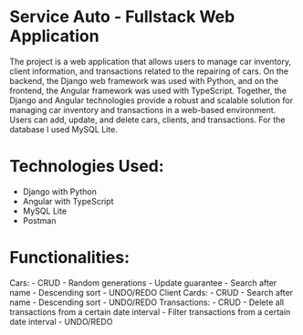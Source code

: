 # Service Auto - Fullstack Web Application

The project is a web application that allows users to manage car inventory, client information, and transactions related to the repairing of cars.
On the backend, the Django web framework was used with Python, and on the frontend, the Angular framework was used with TypeScript.
Together, the Django and Angular technologies provide a robust and scalable solution for managing car inventory and transactions in a web-based environment. Users can add, update, and delete cars, clients, and transactions. For the database I used MySQL Lite.

# Technologies Used:
- Django with Python
- Angular with TypeScript
- MySQL Lite
- Postman

# Functionalities:
  Cars:
    - CRUD
    - Random generations
    - Update guarantee
    - Search after name
    - Descending sort
    - UNDO/REDO
  Client Cards:
    - CRUD
    - Search after name
    - Descending sort
    - UNDO/REDO
  Transactions:
    - CRUD
    - Delete all transactions from a certain date interval
    - Filter transactions from a certain date interval
    - UNDO/REDO
